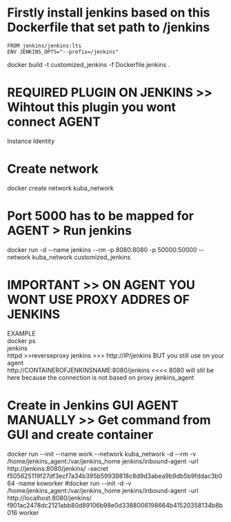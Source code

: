 # Firstly install jenkins based on this Dockerfile that set path to /jenkins

```
FROM jenkins/jenkins:lts
ENV JENKINS_OPTS="--prefix=/jenkins"  
```

docker build -t customized_jenkins -f Dockerfile.jenkins .
# REQUIRED PLUGIN ON JENKINS >> Wihtout this plugin you wont connect AGENT
Instance Identity

# Create network
docker create network kuba_network  

# Port 5000 has to be mapped for AGENT > Run jenkins
docker run -d --name jenkins --rm -p 8080:8080 -p 50000:50000 --network kuba_network customized_jenkins  

# IMPORTANT >> ON AGENT YOU WONT USE PROXY ADDRES OF JENKINS
EXAMPLE  
docker ps  
jenkins     
httpd          >>reverseproxy jenkins >>> http://IP/jenkins  BUT you still use on your agent  
 http://CONTAINEROFJENKINSNAME:8080/jenkins  <<<< 8080 will stil be here because the connection is not based on proxy
jenkins_agent

# Create in Jenkins GUI AGENT MANUALLY >> Get command from GUI and create container
docker run --init --name work --network kuba_network -d --rm -v /home/jenkins_agent:/var/jenkins_home   jenkins/inbound-agent   -url http://jenkins:8080/jenkins/ -secret f505625119f27df3ecf7a34b395b59939818c8d9d3abea9b9db5b9fddac3b064 -name koworker
#docker run --init -d -v /home/jenkins_agent:/var/jenkins_home   jenkins/inbound-agent   -url http://localhost:8080/jenkins/    f901ac2478dc2121abb80d89106b98e0d3388006198664b41520358134b8b016 worker  

